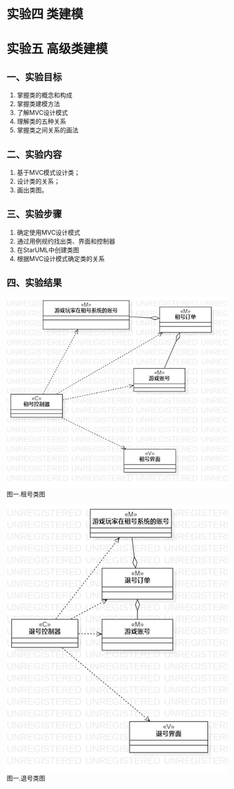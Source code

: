 # 实验四 类建模
# 实验五 高级类建模

## 一、实验目标

1. 掌握类的概念和构成  
2. 掌握类建模方法  
3. 了解MVC设计模式  
4. 理解类的五种关系  
5. 掌握类之间关系的画法  

## 二、实验内容

1. 基于MVC模式设计类；
2. 设计类的关系；
3. 画出类图。 

## 三、实验步骤

1. 确定使用MVC设计模式
2. 通过用例规约找出类、界面和控制器
3. 在StarUML中创建类图
4. 根据MVC设计模式确定类的关系 

## 四、实验结果

![租号类图](./租号图.jpg)  
图一.租号类图

![退号类图](./退号图.jpg)  
图一.退号类图
